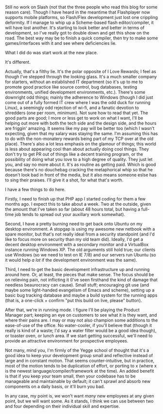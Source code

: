 Still no work on Slash (not that the three people who read this blog for some reason care). Though I have heard in the meantime that Flashplayer now supports mobile platforms, so Flash/Flex development just lost one crippling deformity. If I manage to whip up a Scheme-based flash editor/compiler, it will have lost another. It's starting to look better and better in terms of development, so I've really got to double down and get this show on the road. The best way may be to finish a quick compiler, then try to make some games/interfaces with it and see where deficiencies lie.

What I did do was start work at the new place. 

It's different. 

Actually, that's a filthy lie. It's the polar opposite of I Love Rewards; I feel as though I've stepped through the looking glass. It's a much smaller company for starters, without an established IT department (so it's up to me to promote good practice like source control, bug databases, testing environments, unified development environments, etc.). There's some downright odd things; mainly the adherence to Windows (though I did just come out of a fully formed IT crew where I was the odd duck for running Linux), a seemingly odd rejection of wi-fi, and a fanatic devotion to shredders (one per room, minimum). Not sure how to read that yet. The good parts are good; I more or less get to work on what I want, I'll be helping out more with both the tech side and the design side, and the hours are friggin' amazing. It seems like my pay will be better too (which I wasn't expecting, given that my salary was staying the same. I'm assuming this has to do with the non-monatery rewards being part of my TCP over at the old place). There's also a lot less emphasis on the glamour of things; this world is less about appearing cool than about actually doing cool things. They don't try to get PR out of things like a decent training program, or the possibility of doing what you love to a high degree of quality. They just let you, and say no more about it. It's as routine as getting paid. Which is good because there's no douchebag cracking the metaphorical whip so that he doesn't look bad in front of the media, but it also means someone eslse has to sing their praises. I'll give it a shot, for what that's worth.

I have a few things to do here. 

Firstly, I need to finish up that PHP app I started coding for them a few months ago. I expect this to take about a week. Two at the outside, given the amount that I've taken so far (about 48 hours total, but having a full-time job tends to spread out your auxillary work somewhat).

Second, I have a pretty burning need to get back onto Ubuntu on my desktop environment. A stopgap is using my awesome new netbook with a spare monitor, but that's not really ideal from a security standpoint (and I'd like to focus more on security than my old team did). Ideally, I'd get a decent desktop environment with a secondary monitor and a VirtualBox instance running Windows XP. The old arguments still hold true; our clients use Windows (so we need to test on IE 7/8) and our servers run Ubuntu (so it would help *a lot* if the development environment was the same).

Third, I need to get the basic development infrastructure up and running around here. Or, at least, the pieces that make sense. The focus should be on relieving pain, not inflicting it (I've seen firsthand the kind of damage that needless beaurocracy can cause). Small stuff; encouraging git use (and maybe some light-handed evangelism of Emacs and scheme), setting up a basic bug tracking database and maybe a build system for the running apps (that is, a one-click + confirm "put this build on live, please" button).

After that, we're in running mode. I figure I'll be playing the Product Manager part; keeping an eye on customers to see what it is they want, and where their pains are. I may or may not also champion some additions to the ease-of-use of the office. No water-cooler, if you'll believe that (though it really is kind of a waste; I'd say a water filter would be a good idea though), or toaster oven, or lunch area. If we start getting successful, we'll need to provide an attractive environment for prospective employees. 

Not many, mind you, I'm firmly of the Yegge school of thought that it's a good idea to keep your development group small and reflective instead of large and in constant motion. That seems counter-intuitive, but in practice, most of the motion tends to be duplication of effort, or porting to x (where x is the newest language/compiler/framework at the time). An added benefit is that if you keep your team small, then your codebase has to be manageable and maintainable by default; it can't sprawl and absorb new components on a daily basis, or it'll burn you bad.

In any case, my point is, we won't want *many* new employees at any given point, but we will want some. As it stands, I think we can use between two and four depending on their individual skill and expertise.

